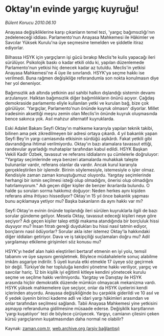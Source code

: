 # Oktay'ın evinde yargıç kuyruğu!

*Bülent Korucu 2010.06.10*

<td class="columnist-detail">
<p>Anayasa değişikliklerine karşı çıkanların temel tezi, 'yargıç bağımsızlığı'nın zedeleneceği iddiası. Parlamento'nun Anayasa Mahkemesi ile Hâkimler ve Savcılar Yüksek Kurulu'na üye seçmesine temelden ve şiddetle itiraz ediyorlar.</p>
<p>
<div id="haberMetinDiv">
<p>Bilhassa HSYK için yargıçların işi gücü bırakıp Meclis'te kulis yapacağı ileri sürülüyor. Psikolojik baskı o kadar etkili oldu ki, yapılan düzenlemede Parlamento'nun yetkisi hiç denecek kadar az tutuldu. Meclis'in yetkisi Anayasa Mahkemesi'ne 4 üye ile sınırlandı. HSYK'ya seçme hakkı ise verilmedi. Buna rağmen değişikliğe referandumla son nokta konulmasın diye her yol deneniyor.
<p> Bağımsızlık adı altında yetkinin asıl sahibi halkın dışlandığı sistemin devamı arzulanıyor. Halktan bağımsızlık diğer bağımlılıkların önünü açıyor. Çağdaş demokraside parlamento eliyle kullanılan yetki ve kurulan bağ, bize çok görülüyor. 'Yargıçlar, Parlamento'nun önünde kuyruk olmasın' diyorlar. Millet iradesinin aksettiği meşru zemin olan Meclis'in önünde kuyruk oluşmasında bence sakınca yok. Asıl mahzur alternatif kuyruklarda.
<p> Eski Adalet Bakanı Seyfi Oktay'ın mahkeme kararıyla yapılan teknik takibi, bilinen ama pek zikredilmeyen bir adresi ortaya çıkardı. 4 yıl bakanlık yapan Seyfi Bey'in yargı camiasında etkisinin sürdüğü aşikârdı. Fakat yetkili gibi davrandığına ihtimal verilmiyordu. Oktay'ın bazı atamalara tavassut ettiği, randevular ayarladığı muhataplar tarafından kabul edildi. HSYK Başkan Vekili Kadir Özbek, tavassut ve referans iddialarını şu cümlelerle doğruluyor: "Yargıtay seçimlerinde veya benzeri atamalarda muhakkak talepte bulunanlar vardır, referans olanlar da vardır. Ancak kurul kararıyla gerçekleştirilen bir işlemdir. Birinin söylemesiyle, istemesiyle o işler olmaz. Kendisiyle zaman zaman konuştuğumuz oluyordu. Yargıtay seçimlerinde herhangi bir ismin seçilmesi isteği olup olmadığını, önerisi olup olmadığını hatırlamıyorum." Adı geçen diğer kişiler de benzer ikrarlarda bulundu. O halde şu soruları sorma hakkımız doğuyor: Neden herkes aynı kişiden referans alma ihtiyacı hissediyor? Oktay'ın 15 yıl önce bakanlık yapması bunu açıklamaya yetiyor mu? Başka bakanların da aynı hakkı var mı?
<p> Seyfi Oktay'ın evinin önünde toplandığı ileri sürülen kuyruklarla ilgili de bazı sorular gündeme geliyor. Mesela Oktay, tavassut edeceği kişileri neye göre seçiyor? Adı geçen kişiler talep ettiği makama atandığında bir borçluluk hissi duyuyor mu? İnsan fıtratı gereği duydukları bu hissi nasıl tatmin ediyor, borçlarını nasıl ödüyorlar? Sorular akla ister istemez Oktay'la hakkındaki diğer iddiaları getiriyor. Dava ve iş takipçiliği suçlamaları doğru mu? Adil yargılamayı etkileme girişimleri söz konusu mu?
<p> HSYK'yı hedef alan haklı eleştirileri bertaraf etmenin en iyi yolu, temsil tabanını ve üye sayısını genişletmek. Böylece müdahalelerle sonuç alabilme imkânı asgariye indirilir. 5 üyeli kurula etki etmekle 17 üyeye söz geçirmek bir değil. Türkiye'de her topluluğa kendini yönetme hakkı veriliyor, yargıç ve savcılar hariç. 12 bin kişilik iyi eğitimli kitleye kendini yönetecek kurulu seçme ve seçilme hakkı verilmiyordu. Yargıtay ve Danıştay ile HSYK arasında hiçbir demokratik düzende mümkün olmayacak mekanizma vardı. HSYK yüksek mahkemelere üye seçiyor, onlar da HSYK üyelerini kendi içlerinden atıyordu. Anayasa değişikliğinde bu çarpıklık giderildi ve 10 asıl ve 6 yedek üyenin birinci kademe adli ve idari yargı hâkimleri arasından ve onlar tarafından seçilmesi sağlandı. Tabii Anayasa Mahkemesi yine yetkisini aşmayıp referanduma gidilmesine müsaade ederse. Değişiklik karşıtlarının 'yargı kuşatılıyor' tezi de böylece çürüyecek. Yargıyı, camianın çilesini çeken kürsü yargıçlarının kuşatmasından daha normal ne olabilir? </p></p></p></p></p></div>
</p>
<a href="http://web.archive.org/web/20110106173029/mailto:b.korucu@zaman.com.tr">
</a></td>

Kaynak: [zaman.com.tr](http://zaman.com.tr/yazar.do?yazino=993658), [web.archive.org (arşiv bağlantısı)](http://web.archive.org/web/20110106173029/http://www.zaman.com.tr/yazar.do?yazino=993658)
